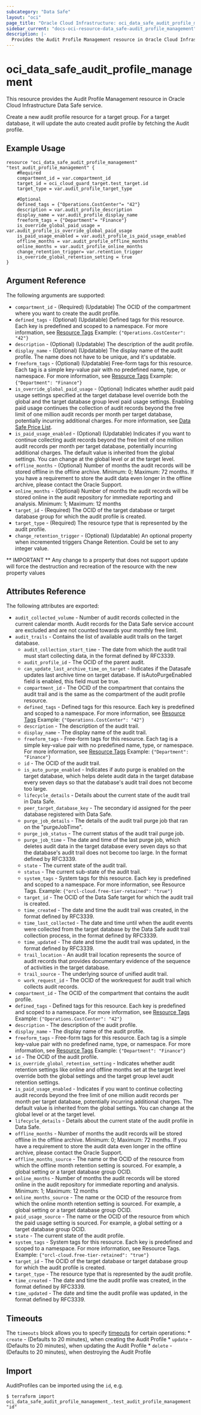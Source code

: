 ```yaml
---
subcategory: "Data Safe"
layout: "oci"
page_title: "Oracle Cloud Infrastructure: oci_data_safe_audit_profile_management"
sidebar_current: "docs-oci-resource-data_safe-audit_profile_management"
description: |-
  Provides the Audit Profile Management resource in Oracle Cloud Infrastructure Data Safe service
---
```


# oci_data_safe_audit_profile_management
This resource provides the Audit Profile Management resource in Oracle Cloud Infrastructure Data Safe service.

Create a new audit profile resource for a target group. For a target database, it will update the auto created audit profile by fetching the Audit profile.

## Example Usage

```hcl
resource "oci_data_safe_audit_profile_management" "test_audit_profile_management" {
	#Required
	compartment_id = var.compartment_id
	target_id = oci_cloud_guard_target.test_target.id
	target_type = var.audit_profile_target_type

	#Optional
	defined_tags = {"Operations.CostCenter"= "42"}
	description = var.audit_profile_description
	display_name = var.audit_profile_display_name
	freeform_tags = {"Department"= "Finance"}
	is_override_global_paid_usage = var.audit_profile_is_override_global_paid_usage
	is_paid_usage_enabled = var.audit_profile_is_paid_usage_enabled
	offline_months = var.audit_profile_offline_months
	online_months = var.audit_profile_online_months
	change_retention_trigger= var.retention_trigger
    is_override_global_retention_setting = true
}
```

## Argument Reference

The following arguments are supported:

* `compartment_id` - (Required) (Updatable) The OCID of the compartment where you want to create the audit profile.
* `defined_tags` - (Optional) (Updatable) Defined tags for this resource. Each key is predefined and scoped to a namespace. For more information, see [Resource Tags](https://docs.cloud.oracle.com/iaas/Content/General/Concepts/resourcetags.htm) Example: `{"Operations.CostCenter": "42"}` 
* `description` - (Optional) (Updatable) The description of the audit profile.
* `display_name` - (Optional) (Updatable) The display name of the audit profile. The name does not have to be unique, and it's updatable.
* `freeform_tags` - (Optional) (Updatable) Free-form tags for this resource. Each tag is a simple key-value pair with no predefined name, type, or namespace. For more information, see [Resource Tags](https://docs.cloud.oracle.com/iaas/Content/General/Concepts/resourcetags.htm)  Example: `{"Department": "Finance"}` 
* `is_override_global_paid_usage` - (Optional) Indicates whether audit paid usage settings specified at the target database level override both the global and the target database group level paid usage settings. Enabling paid usage continues the collection of audit records beyond the free limit of one million audit records per month per target database, potentially incurring additional charges. For more information, see [Data Safe Price List](https://www.oracle.com/cloud/price-list/#data-safe). 
* `is_paid_usage_enabled` - (Optional) (Updatable) Indicates if you want to continue collecting audit records beyond the free limit of one million audit records per month per target database, potentially incurring additional charges. The default value is inherited from the global settings.  You can change at the global level or at the target level. 
* `offline_months` - (Optional) Number of months the audit records will be stored offline in the offline archive. Minimum: 0; Maximum: 72 months. If you have a requirement to store the audit data even longer in the offline archive, please contact the Oracle Support. 
* `online_months` - (Optional) Number of months the audit records will be stored online in the audit repository for immediate reporting and analysis. Minimum: 1; Maximum: 12 months 
* `target_id` - (Required) The OCID of the target database or target database group for which the audit profile is created.
* `target_type` - (Required) The resource type that is represented by the audit profile.
* `change_retention_trigger` - (Optional) (Updatable) An optional property when incremented triggers Change Retention. Could be set to any integer value.


** IMPORTANT **
Any change to a property that does not support update will force the destruction and recreation of the resource with the new property values

## Attributes Reference

The following attributes are exported:

* `audit_collected_volume` - Number of audit records collected in the current calendar month.  Audit records for the Data Safe service account are excluded and are not counted towards your monthly free limit. 
* `audit_trails` - Contains the list of available audit trails on the target database.
	* `audit_collection_start_time` - The date from which the audit trail must start collecting data, in the format defined by RFC3339.
	* `audit_profile_id` - The OCID of the  parent audit.
	* `can_update_last_archive_time_on_target` - Indicates if the Datasafe updates last archive time on target database. If isAutoPurgeEnabled field is enabled, this field must be true. 
	* `compartment_id` - The OCID of the compartment that contains the audit trail and is the same as the compartment of the audit profile resource. 
	* `defined_tags` - Defined tags for this resource. Each key is predefined and scoped to a namespace. For more information, see [Resource Tags](https://docs.cloud.oracle.com/iaas/Content/General/Concepts/resourcetags.htm) Example: `{"Operations.CostCenter": "42"}` 
	* `description` - The description of the audit trail.
	* `display_name` - The display name of the audit trail.
	* `freeform_tags` - Free-form tags for this resource. Each tag is a simple key-value pair with no predefined name, type, or namespace. For more information, see [Resource Tags](https://docs.cloud.oracle.com/iaas/Content/General/Concepts/resourcetags.htm)  Example: `{"Department": "Finance"}` 
	* `id` - The OCID of the audit trail.
	* `is_auto_purge_enabled` - Indicates if auto purge is enabled on the target database, which helps delete audit data in the target database every seven days so that the database's audit trail does not become too large. 
	* `lifecycle_details` - Details about the current state of the audit trail in Data Safe.
	* `peer_target_database_key` - The secondary id assigned for the peer database registered with Data Safe.
	* `purge_job_details` - The details of the audit trail purge job that ran on the "purgeJobTime".
	* `purge_job_status` - The current status of the audit trail purge job.
	* `purge_job_time` - The date and time of the last purge job, which deletes audit data in the target database every seven days so that the database's audit trail does not become too large. In the format defined by RFC3339. 
	* `state` - The current state of the audit trail.
	* `status` - The current sub-state of the audit trail.
	* `system_tags` - System tags for this resource. Each key is predefined and scoped to a namespace. For more information, see Resource Tags. Example: `{"orcl-cloud.free-tier-retained": "true"}` 
	* `target_id` - The OCID of the Data Safe target for which the audit trail is created.
	* `time_created` - The date and time the audit trail was created, in the format defined by RFC3339.
	* `time_last_collected` - The date and time until when the audit events were collected from the target database by the Data Safe audit trail  collection process, in the format defined by RFC3339. 
	* `time_updated` - The date and time the audit trail was updated, in the format defined by RFC3339.
	* `trail_location` - An audit trail location represents the source of audit records that provides documentary evidence of the sequence of activities in the target database. 
	* `trail_source` - The underlying source of unified audit trail.
	* `work_request_id` - The OCID of the workrequest for audit trail which collects audit records.
* `compartment_id` - The OCID of the compartment that contains the audit profile.
* `defined_tags` - Defined tags for this resource. Each key is predefined and scoped to a namespace. For more information, see [Resource Tags](https://docs.cloud.oracle.com/iaas/Content/General/Concepts/resourcetags.htm) Example: `{"Operations.CostCenter": "42"}` 
* `description` - The description of the audit profile.
* `display_name` - The display name of the audit profile.
* `freeform_tags` - Free-form tags for this resource. Each tag is a simple key-value pair with no predefined name, type, or namespace. For more information, see [Resource Tags](https://docs.cloud.oracle.com/iaas/Content/General/Concepts/resourcetags.htm)  Example: `{"Department": "Finance"}` 
* `id` - The OCID of the audit profile.
* `is_override_global_retention_setting` - Indicates whether audit retention settings like online and offline months set at the  target level override both the global settings and the target group level audit retention settings. 
* `is_paid_usage_enabled` - Indicates if you want to continue collecting audit records beyond the free limit of one million audit records per month per target database, potentially incurring additional charges. The default value is inherited from the global settings.  You can change at the global level or at the target level. 
* `lifecycle_details` - Details about the current state of the audit profile in Data Safe.
* `offline_months` - Number of months the audit records will be stored offline in the offline archive. Minimum: 0; Maximum: 72 months. If you have a requirement to store the audit data even longer in the offline archive, please contact the Oracle Support. 
* `offline_months_source` - The name or the OCID of the resource from which the offline month retention setting is sourced. For example, a global setting or a target database group OCID.
* `online_months` - Number of months the audit records will be stored online in the audit repository for immediate reporting and analysis.  Minimum: 1; Maximum: 12 months 
* `online_months_source` - The name or the OCID of the resource from which the online month retention setting is sourced. For example, a global setting or a target database group OCID.
* `paid_usage_source` - The name or the OCID of the resource from which the paid usage setting is sourced. For example, a global setting or a target database group OCID.
* `state` - The current state of the audit profile.
* `system_tags` - System tags for this resource. Each key is predefined and scoped to a namespace. For more information, see Resource Tags. Example: `{"orcl-cloud.free-tier-retained": "true"}` 
* `target_id` - The OCID of the target database or target database group for which the audit profile is created.
* `target_type` - The resource type that is represented by the audit profile.
* `time_created` - The date and time the audit profile was created, in the format defined by RFC3339.
* `time_updated` - The date and time the audit profile was updated, in the format defined by RFC3339.

## Timeouts

The `timeouts` block allows you to specify [timeouts](https://registry.terraform.io/providers/oracle/oci/latest/docs/guides/changing_timeouts) for certain operations:
	* `create` - (Defaults to 20 minutes), when creating the Audit Profile
	* `update` - (Defaults to 20 minutes), when updating the Audit Profile
	* `delete` - (Defaults to 20 minutes), when destroying the Audit Profile


## Import

AuditProfiles can be imported using the `id`, e.g.

```
$ terraform import oci_data_safe_audit_profile_management_.test_audit_profile_management "id"
```

